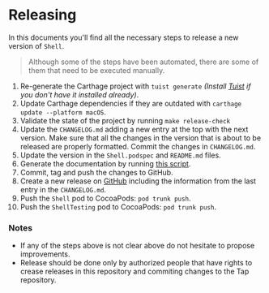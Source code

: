# Releasing

In this documents you'll find all the necessary steps to release a new version of `Shell`.

> Although some of the steps have been automated, there are some of them that need to be executed manually.

1. Re-generate the Carthage project with `tuist generate` _(Install [Tuist](https://github.com/tuist/tuist) if you don't have it installed already)_.
2. Update Carthage dependencies if they are outdated with `carthage update --platform macOS`.
3. Validate the state of the project by running `make release-check`
4. Update the `CHANGELOG.md` adding a new entry at the top with the next version. Make sure that all the changes in the version that is about to be released are properly formatted. Commit the changes in `CHANGELOG.md`.
5. Update the version in the `Shell.podspec` and `README.md` files.
6. Generate the documentation by running [this script](https://github.com/tuist/jazzy-theme).
7. Commit, tag and push the changes to GitHub.
8. Create a new release on [GitHub](https://github.com/tuist/shell) including the information from the last entry in the `CHANGELOG.md`.
9. Push the `Shell` pod to CocoaPods: `pod trunk push`.
10. Push the `ShellTesting` pod to CocoaPods: `pod trunk push`.

### Notes

- If any of the steps above is not clear above do not hesitate to propose improvements.
- Release should be done only by authorized people that have rights to crease releases in this repository and commiting changes to the Tap repository.
